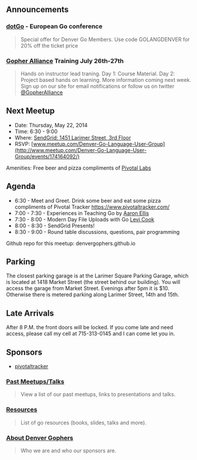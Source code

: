 Announcements
------------

### [dotGo](http://www.dotgo.eu/) - European Go conference
> Special offer for Denver Go Members.  Use code GOLANGDENVER for 20% off the ticket price

### [Gopher Alliance](http://www.gopheralliance.com/) Training July 26th-27th
> Hands on instructor lead traning.  Day 1: Course Material.  Day 2: Project based hands on learning.
> More information coming next week. Sign up on our site for email notifications or follow us on twitter [@GopherAlliance](https://twitter.com/gopheralliance)

Next Meetup
----------

* Date: Thursday, May 22, 2014
* Time: 6:30 - 9:00
* Where: [SendGrid: 1451 Larimer Street, 3rd Floor](https://www.google.com/maps/place/1451+Larimer+St/@39.7481075,-104.9988656,17z/data=!3m1!4b1!4m2!3m1!1s0x876c78c56c8c97a9:0x5d8afe7cd097f085)
* RSVP: [www.meetup.com/Denver-Go-Language-User-Group](http://www.meetup.com/Denver-Go-Language-User-Group/events/174164092/)

Amenities: Free beer and pizza compliments of [Pivotal Labs](http://www.pivotallabs.com/)

Agenda
--------
* 6:30 - Meet and Greet. Drink some beer and eat some pizza compliments of Pivotal Tracker https://www.pivotaltracker.com/
* 7:00 - 7:30 - Experiences in Teaching Go by [Aaron Ellis](https://github.com/aodin)
* 7:30 - 8:00 - Modern Day File Uploads with Go [Levi Cook](https://github.com/levicook)
* 8:00 - 8:30 - SendGrid Presents!
* 8:30 - 9:00 - Round table discussions, questions, pair programming

Github repo for this meetup: denvergophers.github.io

Parking
---------
The closest parking garage is at the Larimer Square Parking Garage, which is located at 1418 Market Street (the street behind our building).
You will access the garage from Market Street.
Evenings after 5pm it is $10. Otherwise there is metered parking along Larimer Street, 14th and 15th.

Late Arrivals
-------
After 8 P.M. the front doors will be locked.  If you come late and need access, please call my cell at 715-313-0145 and I can come let you in.

Sponsors
---------------
* [pivotaltracker](http://www.pivotaltracker.com)

### [Past Meetups/Talks](https://github.com/DenverGophers/talks/blob/master/PAST.md)
> View a list of our past meetups, links to presentations and talks.


### [Resources](https://github.com/DenverGophers/talks/blob/master/RESOURCES.md)
> List of go resources (books, slides, talks and more).

### [About Denver Gophers](https://github.com/DenverGophers/talks/blob/master/ABOUT.md)
> Who we are and who our sponsors are.
